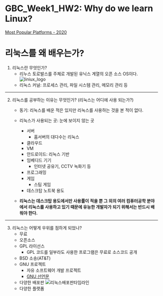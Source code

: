 # GBC_Week1_HW2: Why do we learn Linux?

[Most Popular Platforms - 2020](https://insights.stackoverflow.com/survey/2020#technology-platforms)

# 리눅스를 왜 배우는가? 

1. 리눅스란 무엇인가?
    - 리누스 토로발스를 주체로 개발된 유닉스 계열의 오픈 소스 OS이다.
    ![liniux_logo](https://w.namu.la/s/7b64f475bbebb7e7d90a484624531c227347febcaa8f2bebb1ee0295a71aac0368ce43d3b52b04d503ff8787e31276054f8f414c66711a26db4a33774ed62694d4b40f66296a25cdff881e8f2dfa0ddf26ef941d7de1df4569459c9bc50c1cc4)
    - 리눅스 커널: 프로세스 관리, 파일 시스템 관리, 메모리 관리 등

---

2. 리눅스를 공부하는 이유는 무엇인가? (리눅스는 어디에 사용 되는가?)
    - 동기: 리눅스를 배운 적은 있지만 리눅스를 사용하는 것을 본 적이 없다.

    - 리눅스가 사용되는 곳: 눈에 보이지 않는 곳
        - 서버
            - 홈서버의 대다수는 리눅스
        - 클라우드
        - VM
        - 안드로이드: 리눅스 기반
        - 임베디드 기기
            - 인터넷 공유기, CCTV 녹화기 등
        - 프로그래밍
        - 게임
            - 스팀 게임
        - 데스크탑 노트북 용도

    - **리눅스는 데스크탑 용도에서만 사용률이 적을 뿐 그 외의 여러 컴퓨터공학 분야에서 리눅스를 사용하고 있기 때문에 유능한 개발자가 되기 위해서는 반드시 배워야 한다.**

---

3. 리눅스는 어떻게 우위를 점하게 되었나?
    - 무료
    - 오픈소스
    - GPL 라이선스
        - GPL 코드를 일부라도 사용한 프로그램은 무료로 소스코드 공개
    - BSD 소송(AT&T)
    - GNU 프로젝트
        - 자유 소프트웨어 개발 프로젝트
        - [GNU 선언문](https://www.gnu.org/gnu/manifesto.ko.html)
    - 다양한 배포판
        ![리눅스배포판타임라인](https://upload.wikimedia.org/wikipedia/commons/thumb/1/1b/Linux_Distribution_Timeline.svg/800px-Linux_Distribution_Timeline.svg.png)
    - 다양한 플랫폼


